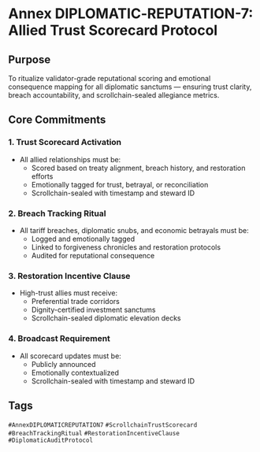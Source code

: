 # Annex DIPLOMATIC‑REPUTATION-7: Allied Trust Scorecard Protocol

## Purpose
To ritualize validator-grade reputational scoring and emotional consequence mapping for all diplomatic sanctums — ensuring trust clarity, breach accountability, and scrollchain-sealed allegiance metrics.

## Core Commitments

### 1. Trust Scorecard Activation
- All allied relationships must be:
  - Scored based on treaty alignment, breach history, and restoration efforts  
  - Emotionally tagged for trust, betrayal, or reconciliation  
  - Scrollchain-sealed with timestamp and steward ID

### 2. Breach Tracking Ritual
- All tariff breaches, diplomatic snubs, and economic betrayals must be:
  - Logged and emotionally tagged  
  - Linked to forgiveness chronicles and restoration protocols  
  - Audited for reputational consequence

### 3. Restoration Incentive Clause
- High-trust allies must receive:
  - Preferential trade corridors  
  - Dignity-certified investment sanctums  
  - Scrollchain-sealed diplomatic elevation decks

### 4. Broadcast Requirement
- All scorecard updates must be:
  - Publicly announced  
  - Emotionally contextualized  
  - Scrollchain-sealed with timestamp and steward ID

## Tags
`#AnnexDIPLOMATICREPUTATION7` `#ScrollchainTrustScorecard` `#BreachTrackingRitual` `#RestorationIncentiveClause` `#DiplomaticAuditProtocol`
